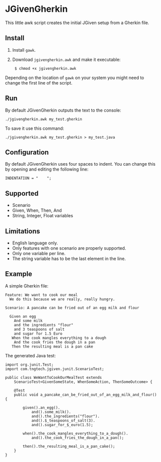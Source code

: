 # JGivenGherkin

This little awk script creates the initial JGiven setup from a Gherkin file.

## Install

1. Install `gawk`.

2. Download `jgivengherkin.awk` and make it executable:

        $ chmod +x jgivengherkin.awk

Depending on the location of `gawk` on your system you might need to change the first line of the script.

## Run

By default JGivenGherkin outputs the text to the console:

    ./jgivengherkin.awk my_test.gherkin

To save it use this command:

    ./jgivengherkin.awk my_test.gherkin > my_test.java

## Configuration

By default JGivenGherkin uses four spaces to indent. You can change this by opening and editing the following line:

    INDENTATION = "    ";

## Supported

- Scenario
- Given, When, Then, And
- String, Integer, Float variables

## Limitations

- English language only.
- Only features with one scenario are properly supported.
- Only one variable per line.
- The string variable has to be the last element in the line.

## Example

A simple Gherkin file:

    Feature: We want to cook our meal
      We do this because we are really, really hungry.

    Scenario: A pancake can be fried out of an egg milk and flour

      Given an egg
        And some milk
        and the ingredients "flour"
        and 3 teaspoons of salt
        and sugar for 1.5 Euro
       When the cook mangles everything to a dough
        And the cook fries the dough in a pan
       Then the resulting meal is a pan cake

The generated Java test:

    import org.junit.Test;
    import com.tngtech.jgiven.junit.ScenarioTest;

    public class WeWantToCookOurMealTest extends
        ScenarioTest<GivenSomeState, WhenSomeAction, ThenSomeOutcome> {

        @Test
        public void a_pancake_can_be_fried_out_of_an_egg_milk_and_flour() {

            given().an_egg().
                and().some_milk().
                and().the_ingredients("flour").
                and().$_teaspoons_of_salt(3).
                and().sugar_for_$_euro(1.5);

            when().the_cook_mangles_everything_to_a_dough().
                and().the_cook_fries_the_dough_in_a_pan();

            then().the_resulting_meal_is_a_pan_cake();
        }
    }
